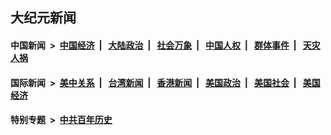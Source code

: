 ## 大纪元新闻

#### 中国新闻 &nbsp;>&nbsp; [中国经济](indexes/ncid283/README.md?10010045) &nbsp;| &nbsp; [大陆政治](indexes/ncid277/README.md?10010045) &nbsp;| &nbsp; [社会万象](indexes/ncid282/README.md?10010045) &nbsp;| &nbsp; [中国人权](indexes/ncid278/README.md?10010045) &nbsp;| &nbsp; [群体事件](indexes/ncid279/README.md?10010045) &nbsp;| &nbsp; [天灾人祸](indexes/ncid280/README.md?10010045)

#### 国际新闻 &nbsp;>&nbsp; [美中关系](indexes/nf1412576/README.md?10010045) &nbsp;| &nbsp; [台湾新闻](indexes/ncid1349361/README.md?10010045) &nbsp;| &nbsp; [香港新闻](indexes/ncid1349362/README.md?10010045) &nbsp;| &nbsp; [美国政治](indexes/ncid1078159/README.md?10010045) &nbsp;| &nbsp; [美国社会](indexes/ncid1078160/README.md?10010045) &nbsp;| &nbsp; [美国经济](indexes/ncid1078158/README.md?10010045)

#### 特别专题 &nbsp;>&nbsp; [中共百年历史](https://github.com/easy2view/epoch-special/blob/master/README.md?10010045)  

